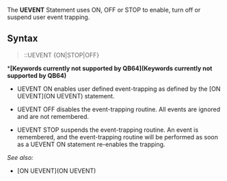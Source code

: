 The **UEVENT** Statement uses ON, OFF or STOP to enable, turn off or suspend user event trapping.


## Syntax
  
> ::UEVENT {ON|STOP|OFF}

 
***[Keywords currently not supported by QB64](Keywords currently not supported by QB64)**
* UEVENT ON enables user defined event-trapping as defined by the [ON UEVENT](ON UEVENT) statement.

* UEVENT OFF disables the event-trapping routine. All events are ignored and are not remembered.

* UEVENT STOP suspends the event-trapping routine. An event is remembered, and the event-trapping routine will be performed as soon as a UEVENT ON statement re-enables the trapping.


*See also:* 
* [ON UEVENT](ON UEVENT)




